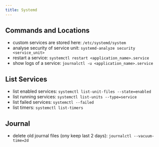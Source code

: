 ```yaml
---
title: Systemd
---
```


## Commands and Locations
- custom services are stored here: `/etc/systemd/system`
- analyse security of service unit: `systemd-analyze security <service_unit>`
- restart a service: `systemctl restart <application_name>.service`
- show logs of a service: `journalctl -u <application_name>.service`

## List Services
- list enabled services: `systemctl list-unit-files --state=enabled`
- list running services: `systemctl list-units --type=service`
- list failed services: `systemctl --failed`
- list timers: `systemctl list-timers`

## Journal
- delete old journal files (ony keep last 2 days): `journalctl --vacuum-time=2d`
